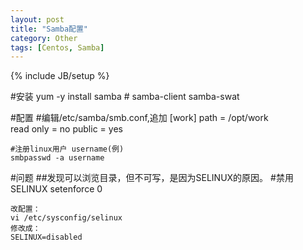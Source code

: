```yaml
---
layout: post
title: "Samba配置"
category: Other
tags: [Centos, Samba]
---
```

{% include JB/setup %}

#安装
	yum -y install samba
	# samba-client samba-swat
	
#配置
	#编辑/etc/samba/smb.conf,追加
	[work] 
	path = /opt/work   
	read only = no
	public = yes

	#注册linux用户 username(例)
	smbpasswd -a username

#问题
##发现可以浏览目录，但不可写，是因为SELINUX的原因。
	#禁用SELINUX
	setenforce 0

	改配置：
	vi /etc/sysconfig/selinux
	修改成：
	SELINUX=disabled


	
